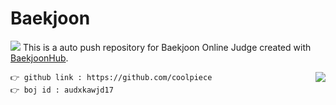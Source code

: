# Baekjoon
<img src="https://img.shields.io/badge/c++-00599C?style=flat-square&logo=c%2B%2B&logoColor=white"/></a>
This is a auto push repository for Baekjoon Online Judge created with [BaekjoonHub](https://github.com/BaekjoonHub/BaekjoonHub).

<img align='right' src="http://mazassumnida.wtf/api/v2/generate_badge?boj=audxkawjd17">

```
👉 github link : https://github.com/coolpiece
👉 boj id : audxkawjd17
```
